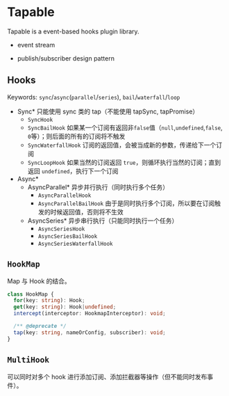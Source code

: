 # Tapable

Tapable is a event-based hooks plugin library.

- event stream

- publish/subscriber design pattern

## Hooks

Keywords: `sync`/`async`(`parallel`/`series`), `bail`/`waterfall`/`loop`

  + Sync* 只能使用 sync 类的 tap（不能使用 tapSync, tapPromise）
    - `SyncHook` 
    - `SyncBailHook` 如果某一个订阅有返回非`false`值（`null`,`undefined`,`false`, `0`等）；则后面的所有的订阅将不触发
    - `SyncWaterfallHook` 订阅的返回值，会被当成新的参数，传递给下一个订阅
    - `SyncLoopHook` 如果当然的订阅返回 `true`，则循环执行当然的订阅；直到返回 `undefined`，执行下一个订阅
  + Async*
    - AsyncParallel* 异步并行执行（同时执行多个任务）
      - `AsyncParallelHook`
      - `AsyncParallelBailHook` 由于是同时执行多个订阅，所以要在订阅触发的时候返回值，否则将不生效
    - AsyncSeries* 异步串行执行（只能同时执行一个任务）
      - `AsyncSeriesHook`
      - `AsyncSeriesBailHook`
      - `AsyncSeriesWaterfallHook`

## `HookMap`

Map 与 Hook 的结合。

```ts
class HookMap {
  for(key: string): Hook;
  get(key: string): Hook|undefined;
  intercept(interceptor: HookmapInterceptor): void;

  /** @deprecate */
  tap(key: string, nameOrConfig, subscriber): void;
}
```

## `MultiHook`

可以同时对多个 hook 进行添加订阅、添加拦截器等操作（但不能同时发布事件）。